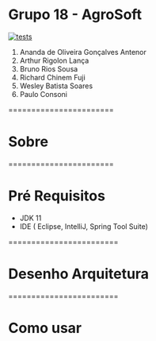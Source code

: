 # Grupo 18 - AgroSoft

[![tests](https://github.com/ES-UFABC/Grupo-2.4-AgroSoft/actions/workflows/tests.yml/badge.svg)](https://github.com/ES-UFABC/Grupo-2.4-AgroSoft/actions/workflows/tests.yml)

1. Ananda de Oliveira Gonçalves Antenor
1. Arthur Rigolon Lança
1. Bruno Rios Sousa
1. Richard Chinem Fuji
1. Wesley Batista Soares
1. Paulo Consoni

=======================
# Sobre

=======================

# Pré Requisitos

* JDK 11
* IDE ( Eclipse, IntelliJ, Spring Tool Suite)

========================

# Desenho Arquitetura

========================


# Como usar


